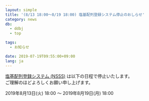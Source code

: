 ```yaml
---
layout: simple
title: '(8/13 18:00～8/19 18:00) 塩基配列登録システム停止のおしらせ'
category: news
db:
  - ddbj
  - top

tags:
  - お知らせ

date: 2019-07-19T09:55:00+09:00
lang: ja
---
```


<p><a href="/ddbj/web-submission.html">塩基配列登録システム (NSSS)</a> は以下の日程で停止いたします。<br>ご理解のほどよろしくお願い申し上げます。</p>

<p>2019年8月13日(火) 18:00 ～ 2019年8月19日(月) 18:00</p>
